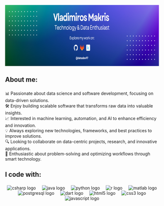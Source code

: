 <div align="center">
  <img height="200" src="img/github.png"/>
</div>

###

<h2 align="left">About me:</h2>

###

<p align="left">📊 Passionate about data science and software development, focusing on data-driven solutions.<br>🛠️ Enjoy building scalable software that transforms raw data into valuable insights.<br>📈 Interested in machine learning, automation, and AI to enhance efficiency and innovation.<br>💡 Always exploring new technologies, frameworks, and best practices to improve solutions.<br>🔍 Looking to collaborate on data-centric projects, research, and innovative applications.<br>🚀 Enthusiastic about problem-solving and optimizing workflows through smart technology.</p>

###

<h2 align="left">I code with:</h2>

###

<div align="center">
  <img src="https://skillicons.dev/icons?i=cs" height="40" alt="csharp logo"  />
  <img width="12" />
  <img src="https://skillicons.dev/icons?i=java" height="40" alt="java logo"  />
  <img width="12" />
  <img src="https://skillicons.dev/icons?i=py" height="40" alt="python logo"  />
  <img width="12" />
  <img src="https://skillicons.dev/icons?i=r" height="40" alt="r logo"  />
  <img width="12" />
  <img src="https://skillicons.dev/icons?i=matlab" height="40" alt="matlab logo"  />
  <img width="12" />
  <img src="https://skillicons.dev/icons?i=postgres" height="40" alt="postgresql logo"  />
  <img width="12" />
  <img src="https://skillicons.dev/icons?i=dart" height="40" alt="dart logo"  />
  <img width="12" />
  <img src="https://skillicons.dev/icons?i=html" height="40" alt="html5 logo"  />
  <img width="12" />
  <img src="https://cdn.simpleicons.org/css3/1572B6" height="40" alt="css3 logo"  />
  <img width="12" />
  <img src="https://skillicons.dev/icons?i=js" height="40" alt="javascript logo"  />
</div>

###